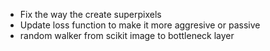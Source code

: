 

- Fix the way the create superpixels
- Update loss function to make it more aggresive or passive 
- random walker from scikit image to bottleneck layer